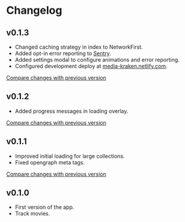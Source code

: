# Changelog

## v0.1.3

- Changed caching strategy in index to NetworkFirst.
- Added opt-in error reporting to [Sentry](https://sentry.io/).
- Added settings modal to configure animations and error reporting.
- Configured development deploy at [media-kraken.netlify.com](https://media-kraken.netlify.com).

[Compare changes with previous version](https://github.com/NoelDeMartin/media-kraken/compare/v0.1.2...v0.1.3)

## v0.1.2

- Added progress messages in loading overlay.

[Compare changes with previous version](https://github.com/NoelDeMartin/media-kraken/compare/v0.1.1...v0.1.2)

## v0.1.1

- Improved initial loading for large collections.
- Fixed opengraph meta tags.

[Compare changes with previous version](https://github.com/NoelDeMartin/media-kraken/compare/v0.1.0...v0.1.1)

## v0.1.0

- First version of the app.
- Track movies.
